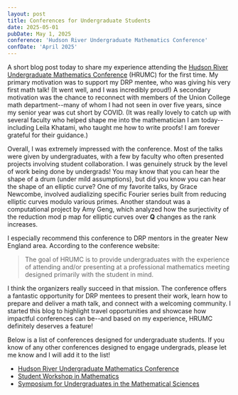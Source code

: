 ```yaml
---
layout: post
title: Conferences for Undergraduate Students
date: 2025-05-01
pubDate: May 1, 2025
conference: 'Hudson River Undergraduate Mathematics Conference'
confDate: 'April 2025'
---
```


A short blog post today to share my experience attending the [Hudson River Undergraduate Mathematics Conference](https://sites.google.com/view/hrumc) (HRUMC) for the first time.  My primary motivation was to support my DRP mentee, who was giving his very first math talk! (It went well, and I was incredibly proud!) A secondary motivation was the chance to reconnect with members of the Union College math department--many of whom I had not seen in over five years, since my senior year was cut short by COVID.  (It was really lovely to catch up with several faculty who helped shape me into the mathematician I am today--including Leila Khatami, who taught me how to write proofs!  I am forever grateful for their guidance.)

Overall, I was extremely impressed with the conference. Most of the talks were given by undergraduates, with a few by faculty who often presented projects involving student collaboration. I was genuinely struck by the level of work being done by undergrads! You may know that you can hear the shape of a drum (under mild assumptions), but did you know you can hear the shape of an elliptic curve? One of my favorite talks, by Grace Newcombe, involved audializing specific Fourier series built from reducing elliptic curves modulo various primes. Another standout was a computational project by Amy Geng, which analyzed how the surjectivity of the reduction mod p map for elliptic curves over **Q** changes as the rank increases.

I especially recommend this conference to DRP mentors in the greater New England area. According to the conference website:

> The goal of HRUMC is to provide undergraduates with the experience of attending and/or presenting at a professional mathematics meeting designed primarily with the student in mind.

I think the organizers really succeed in that mission. The conference offers a fantastic opportunity for DRP mentees to present their work, learn how to prepare and deliver a math talk, and connect with a welcoming community. I started this blog to highlight travel opportunities and showcase how impactful conferences can be--and based on my experience, HRUMC definitely deserves a feature!  

Below is a list of conferences designed for undergraduate students.  If you know of any other conferences designed to engage undergrads, please let me know and I will add it to the list! 
* [Hudson River Undergraduate Mathematics Conference](https://sites.google.com/view/hrumc)
* [Student Workshop in Mathematics](https://mathcs-graduate.wescreates.wesleyan.edu/ams/swim-2025/)
* [Symposium for Undergraduates in the Mathematical Sciences](https://sites.google.com/brown.edu/sums/about-sums)